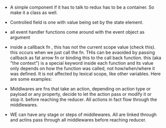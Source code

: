 - A simple component if it has to talk to redux has to be a container. So make it a class as well.

- Controlled field is one with value being set by the state element.

- all event handler functions come around with the event object as argument

- inside a callback fn , this has not the current scope value (check this). this occurs when we just call the fn. THis can be avaoided by passing callback as fat arrow fn or binding this to the call back function.
this (aka "the context") is a special keyword inside each function and its value only depends on how the function was called, not how/when/where it was defined. It is not affected by lexical scope, like other variables. Here are some examples:

- Middlwares are fns that take an action, depending on action type or payload or any property, decide to let the action pass or modify it or stop it. before reaching the reducer. All actions in fact flow through the middlewares.

- WE can have any stage or steps of middlewares. All are linked through and actins pass through all middlewares before reaching reducer.


